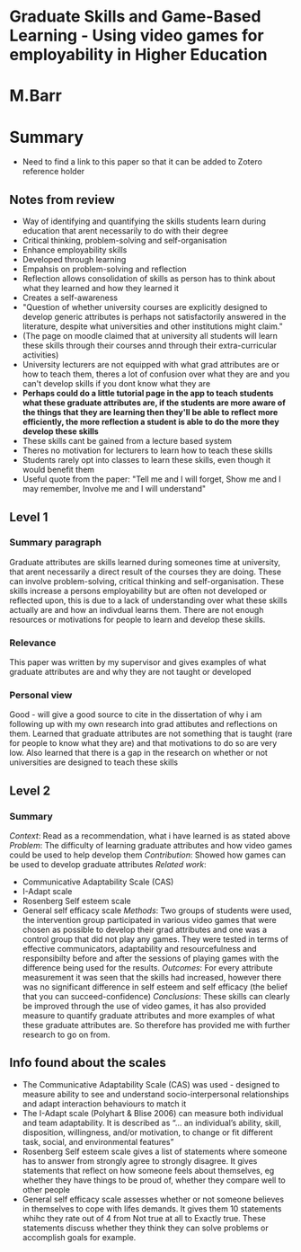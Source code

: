 # Graduate Skills and Game-Based Learning - Using video games for employability in Higher Education
# M.Barr 
# Summary

* Need to find a link to this paper so that it can be added to Zotero reference holder

## Notes from review
* Way of identifying and quantifying the skills students learn during education that arent necessarily to do with their degree
* Critical thinking, problem-solving and self-organisation
* Enhance employability skills
* Developed through learning 
* Empahsis on problem-solving and reflection
* Reflection allows consolidation of skills as person has to think about what they learned and how they learned it 
* Creates a self-awareness
* "Question of whether university courses are explicitly designed to develop generic attributes is perhaps not satisfactorily answered in the literature, despite what universities and other institutions might claim."
* (The page on moodle claimed that at university all students will learn these skills through their courses annd through their extra-curricular activities)
* University lecturers are not equipped with what grad attributes are or how to teach them, theres a lot of confusion over what they are and you can't develop skills if you dont know what they are
* **Perhaps could do a little tutorial page in the app to teach students what these graduate attributes are, if the students are more aware of the things that they are learning then they'll be able to reflect more efficiently, the more reflection a student is able to do the more they develop these skills**
* These skills cant be gained from a lecture based system
* Theres no motivation for lecturers to learn how to teach these skills
* Students rarely opt into classes to learn these skills, even though it would benefit them
* Useful quote from the paper:
 "Tell me and I will forget,
 Show me and I may remember,
 Involve me and I will understand"

## Level 1 

### Summary paragraph
Graduate attributes are skills learned during someones time at university, that arent necessarily a direct result of the courses they are doing. These can involve problem-solving, critical thinking and self-organisation. These skills increase a persons employability but are often not developed or reflected upon, this is due to a lack of understanding over what these skills actually are and how an indivdual learns them. There are not enough resources or motivations for people to learn and develop these skills.

### Relevance
This paper was written by my supervisor and gives examples of what graduate attributes are and why they are not taught or developed

### Personal view
Good - will give a good source to cite in the dissertation of why i am following up with my own research into grad attibutes and reflections on them. Learned that graduate attributes are not something that is taught (rare for people to know what they are) and that motivations to do so are very low. Also learned that there is a gap in the research on whether or not universities are designed to teach these skills

## Level 2

### Summary
*Context*: Read as a recommendation, what i have learned is as stated above
*Problem*: The difficulty of learning graduate attributes and how video games could be used to help develop them
*Contribution*: Showed how games can be used to develop graduate attributes
*Related work*: 
* Communicative Adaptability Scale (CAS)
* I-Adapt scale
* Rosenberg Self esteem scale
* General self efficacy scale
*Methods*: Two groups of students were used, the intervention group participated in various video games that were chosen as possible to develop their grad attributes and one was a control group that did not play any games. They were tested in terms of effective communicators, adaptability and resourcefulness and responsibilty before and after the sessions of playing games with the difference being used for the results. 
*Outcomes*: For every attribute measurement it was seen that the skills had increased, however there was no significant difference in self esteem and self efficacy (the belief that you can succeed-confidence)
*Conclusions*: These skills can clearly be improved through the use of video games, it has also provided measure to quantify graduate attributes and more examples of what these graduate attributes are.
So therefore has provided me with further research to go on from.

## Info found about the scales
* The Communicative Adaptability Scale (CAS) was used - designed to measure ability to see and understand socio-interpersonal relationships and adapt interaction behaviours to match it
* The I-Adapt scale (Polyhart & Blise 2006) can measure both individual and team adaptability. It is described as  “… an individual’s ability, skill, disposition, willingness, and/or motivation, to change or fit different task, social, and environmental features”
* Rosenberg Self esteem scale gives a list of statements where someone has to answer from strongly agree to strongly disagree. It gives statements that reflect on how someone feels about themselves, eg whether they have things to be proud of, whether they compare well to other people
* General self efficacy scale assesses whether or not someone believes in themselves to cope with lifes demands. It gives them 10 statements whihc they rate out of 4 from Not true at all to Exactly true. These statements discuss whether they think they can solve problems or accomplish goals for example. 